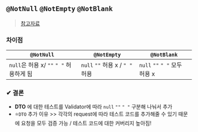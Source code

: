 ## `@NotNull` `@NotEmpty` `@NotBlank`
> [참고자료](https://sanghye.tistory.com/36)

### 차이점
|`@NotNull`|`@NotEmpty`|`@NotBlank`|
|---------|-------------|------------|
|`null`은 허용 x/ `""` `" "` 허용하게 됨|`null` `""` 허용 x / `" "` 허용|`null` `""` `" "` 모두 허용 x|

### ✔ 결론
- **DTO** 에 대한 테스트를 Validator에 따라 `null` `""` `" "` 구분해 나눠서 추가
- ⭐`DTO` 추가 이유 >> 각각의 request에 따라 테스트 코드를 추가해줄 수 있기 때문에 요청을 모두 검증 가능 / 테스트 코드에 대한 커버리지 높아짐!
